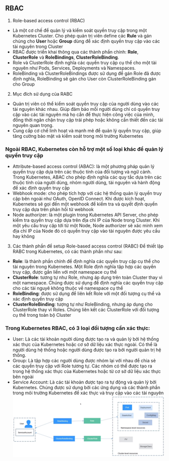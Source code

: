 ## RBAC
1. Role-based access control (RBAC)
- Là một cơ chế để quản lý và kiểm soát quyền truy cập trong một Kubernetes Cluster. Cho phép quản trị viên define các **Rule** và gán chúng cho **User** hoặc **Group** dùng để xác định quyền truy cập vào các tài nguyên trong Cluster
- RBAC được triển khai thông qua các thành phần chính: **Role**, **ClusterRole** và **RoleBindings**, **ClusterRoleBinding**.
- Role và ClusterRole định nghĩa các quyền truy cập cụ thể cho một tài nguyên như Pods, Services, Deployments và Namespaces.
- RoleBinding và ClusterRoleBindings được sử dụng để gán Role đã được định nghĩa, RoleBinding sẽ gán cho User còn ClusterRoleBinding gán cho Group
2. Mục đích sử dụng của RABC
- Quản trị viên có thể kiểm soát quyền truy cập của người dùng vào các tài nguyên khác nhau. Giúp đảm bảo mỗi người dùng chỉ có quyền truy cập vào các tài nguyên mà họ cần để thực hiện công việc của mình, đồng thời ngăn chặn truy cập trái phép hoặc không cần thiết đến các tài nguyên quan trọng.
- Cung cấp cơ chế linh hoạt và mạnh mẽ để quản lý quyền truy cập, giúp tăng cường bảo mật và kiểm soát trong môi trường Kubernetes

### Ngoài RBAC, Kubernetes còn hỗ trợ một số loại khác để quản lý quyền truy cập
- Attribute-based access control (ABAC): là một phương pháp quản lý quyền truy cập dựa trên các thuộc tính của đối tượng và ngữ cảnh. Trong Kubernetes, ABAC cho phép định nghĩa các quy tắc dựa trên các thuộc tính của người dùng, nhóm người dùng, tài nguyên và hành động để xác định quyền truy cập
- Webhook mode: cho phép tích hợp với các hệ thống quản lý quyền truy cập bên ngoài như OAuth, OpenID Connect. Khi được kích hoạt, Kubernetes sẽ gọi đến một webhook để kiểm tra và quyết định quyền truy cập dựa trên phản hồi từ webhook
- Node authorizer: là một plugin trong Kubernetes API Server, cho phép kiểm tra quyền truy cập dựa trên địa chỉ IP của Node trong Cluster. Khi một yêu cầu truy cập tới từ một Node, Node authorizer sẽ xác minh xem địa chỉ IP của Node đó có quyền truy cập vào tài nguyên được yêu cầu hay không
3. Các thành phần để setup Role-based access control (RABC)
Để thiết lập RABC trong Kubernetes, có các thành phần như sau:
- **Role**: là thành phần chính để định nghĩa các quyền truy cập cụ thể cho tài nguyên trong Kubernetes. Một Role định nghĩa tập hợp các quyền truy cập, được gắn liền với một namespace cụ thể
- **ClusterRole**: tương tự như Role, nhưng áp dụng trên toàn Cluster thay vì một namespace. Chúng được sử dụng để định nghĩa các quyền truy cập cho các tài nguyê không thuộc về namespace cụ thể
- **RoleBinding**: được sử dụng để liên kết Role với một đối tượng cụ thể và xác định quyền truy cập
- **ClusterRoleBinđing**: tượng tự như RoleBinding, nhưng áp dụng cho ClusterRole thay vì Roles. Chúng liên kết các ClusterRole với đối tượng cụ thể trong toàn bộ Cluster
### Trong Kubernetes RBAC, có 3 loại đối tượng cần xác thực:
- User: Là các tài khoản người dùng được tạo ra và quản lý bởi hệ thống xác thực của Kubernetes hoặc cơ sở dữ liệu xác thực ngoài. Có thể là người dùng hệ thống hoặc người dùng được tạo ra bởi người quản trị hệ thống.
- Group: Là tập hợp các người dùng được nhóm lại với nhau để chia sẻ các quyền truy cập với Role tương tự. Các nhóm có thể được tạo ra trong hệ thống xác thực của Kubernetes hoặc từ cơ sở dữ liệu xác thực bên ngoài
- Service Account: Là các tài khoản được tạo ra tự động và quản lý bởi Kubernetes. Chúng được sử dụng bởi các ứng dụng và các thành phần trong môi trường Kubernetes để xác thực và truy cập vào các tài nguyên
![sva](images/service-account.png)